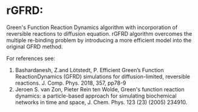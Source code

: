 # rGFRD: 
Green's Function Reaction Dynamics algorithm with incorporation of reversible reactions to diffusion equation.
rGFRD algorithm overcomes the multiple re-binding problem by introducing a more efficient model into the original GFRD method.

For references see:
1. Bashardanesh, Z.and Lötstedt, P. Efficient Green’s Function ReactionDynamics (GFRD) simulations for diffusion-limited, reversible reactions. J. Comp. Phys. 2018, 357, pp78-9
2. Jeroen S. van Zon, Pieter Rein ten Wolde, Green's function reaction dynamics: a particle-based approach for simulating biochemical networks in time and space, J. Chem. Phys. 123 (23) (2005) 234910.
